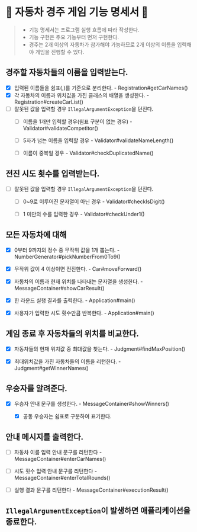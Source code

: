 # 🚗 자동차 경주 게임 기능 명세서 🏁

> - 기능 명세서는 프로그램 실행 흐름에 따라 작성한다.
> - 기능 구현은 주요 기능부터 먼저 구현한다.
> - 경주는 2개 이상의 자동차가 참가해야 가능하므로 2개 이상의 이름을 입력해야 게임을 진행할 수 있다.


## 경주할 자동차들의 이름을 입력받는다.
- [X] 입력된 이름들을 쉼표(,)를 기준으로 분리한다. - Registration#getCarNames()
- [X] 각 자동차의 이름과 위치값을 가진 클래스의 배열을 생성한다. - Registration#createCarList()
- [ ] 잘못된 값을 입력할 경우 `IllegalArgumentException`을 던진다.
  - [ ] 이름을 1개만 입력할 경우(쉼표 구분이 없는 경우) - Validator#validateCompetitor()
  - [ ] 5자가 넘는 이름을 입력할 경우 - Validator#validateNameLength()
  - [ ] 이름이 중복일 경우 - Validator#checkDuplicatedName()


## 전진 시도 횟수를 입력받는다.
- [ ] 잘못된 값을 입력할 경우 `IllegalArgumentException`을 던진다.
  - [ ] 0~9로 이루어진 문자열이 아닌 경우 - Validator#checkIsDigit()
  - [ ] 1 미만의 수를 입력한 경우 - Validator#checkUnder1()


## 모든 자동차에 대해
  - [X] 0부터 9까지의 정수 중 무작위 값을 1개 뽑는다. - NumberGenerator#pickNumberFrom0To9()
  - [X] 무작위 값이 4 이상이면 전진한다. - Car#moveForward()
  - [X] 자동차의 이름과 현재 위치를 나타내는 문자열을 생성한다. - MessageContainer#showCarResult()
  - [X] 한 라운드 실행 결과를 출력한다. - Application#main()
  - [X] 사용자가 입력한 시도 횟수만큼 반복한다. - Application#main()


## 게임 종료 후 자동차들의 위치를 비교한다.
  - [X] 자동차들의 현재 위치값 중 최대값을 찾는다. - Judgment#findMaxPosition()
  - [X] 최대위치값을 가진 자동차들의 이름을 리턴한다. - Judgment#getWinnerNames()


## 우승자를 알려준다.
  - [X] 우승자 안내 문구를 생성한다. - MessageContainer#showWinners()
    - [X] 공동 우승자는 쉼표로 구분하여 표기한다.


## 안내 메시지를 출력한다.
- [ ] 자동차 이름 입력 안내 문구를 리턴한다 - MessageContainer#enterCarNames()
- [ ] 시도 횟수 입력 안내 문구를 리턴한다 - MessageContainer#enterTotalRounds()
- [ ] 실행 결과 문구를 리턴한다 - MessageContainer#executionResult()


## `IllegalArgumentException`이 발생하면 애플리케이션을 종료한다.